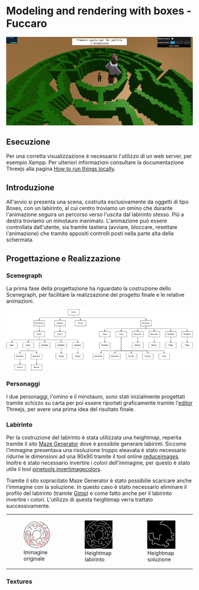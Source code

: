 # Modeling and rendering with boxes - Fuccaro

![Preview Image of Project][id_prev]

##  Esecuzione

Per una corretta visualizzazione è necessario l'utilizzo di un web server, per esempio Xampp. Per ulteriori informazioni consultare la documentazione Threejs alla pagina [How to run things locally](https://threejs.org/docs/#manual/introduction/How-to-run-things-locally).

## Introduzione

All'avvio si presenta una scena, costruita esclusivamente da oggetti di tipo Boxes, con un labirinto, al cui centro troviamo un omino che durante l'animazione seguira un percorso verso l'uscita dal labirinto stesso. Più a destra troviamo un minotauro inanimato. L'animazione può essere controllata dall'utente, sia tramite tastiera (avviare, bloccare, resettare l'animazione) che tramite appositi controlli posti nella parte alta della schermata.

## Progettazione e Realizzazione

### Scenegraph

La prima fase della progettazione ha riguardato la costruzione dello Scenegraph, per facilitare la realizzazione del progetto finale e le relative animazioni.

![Scenegraph](screenshots/scenegraph.png)

### Personaggi

I due personaggi, l'omino e il minotauro, sono stati inizialmente progettati tramite schizzo su carta per poi essere riportati graficamente tramite l'[editor](https://threejs.org/editor/) Threejs, per avere una prima idea del risultato finale.

### Labirinto

Per la costruzione del labirinto è stata utilizzata una heightmap, reperita tramite il sito [Maze Generator](http://www.mazegenerator.net/) dove è possibile generare labirinti. Siccome l'immagine presentava una risoluzione troppo eleavata è stato necessario ridurne le dimensioni ad una 90x90 tramite il tool online [reduceimages](https://www.reduceimages.com/). Inoltre è stato necessario invertire i colori dell'immagine, per questo è stato utile il tool [pinetools invertimagecolors](http://pinetools.com/invert-image-colors).

Tramite il sito sopracitato Maze Generator è stato possibilie scaricare anche l'immagine con la soluzione. In questo caso è stato necessario eliminare il profilo del labirinto (tramite [Gimp](https://www.gimp.org)) e come fatto anche per il labirinto invertire i colori. L'utilizzo di questa heightmap verra trattato successivamente.

<table>
	<tr>
		<td>
		<figure>
			<img src="textures/circular/cLab+sol.png"/>
			<figcaption>Immagine originale</figcaption>
		</figure>
		</td>
		<td>
		<figure>
			<img src="textures/circular/cLab_90.png" />
			<figcaption>Heightmap labirinto</figcaption>
		</figure>
		</td>
		<td>
		<figure>
			<img src="textures/circular/cLab_sol_90.png" />
			<figcaption>Heightmap soluzione</figcaption>
		</figure>
</td>
	</tr>

</table>

### Textures


[id_prev]: screenshots/report/preview.png "mandi"
[id_or]: textures/circular/cLab+sol.png "ciao"
